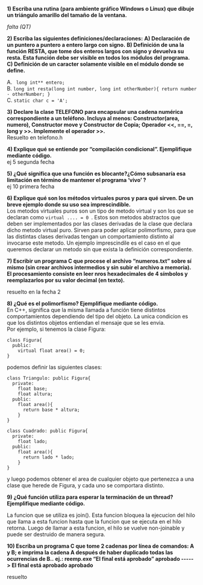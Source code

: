 **1) Escriba una rutina (para ambiente gráfico Windows o Linux) que dibuje un triángulo amarillo del tamaño de la ventana.**

*falta (QT)*

**2) Escriba las siguientes definiciones/declaraciones:**
**A) Declaración de un puntero a puntero a entero largo con signo.**
**B) Definición de una la función RESTA, que tome dos enteros largos con signo y devuelva su resta. Esta función debe ser visible en todos los módulos del programa.**
**C) Definición de un caracter solamente visible en el módulo donde se define.**

  A. ``` long int** entero;```  
  B.
    ```
    long int resta(long int number, long int otherNumber){
        return number - otherNumber;
    }
    ```  
  C. ```static char c = 'A';```  

**3) Declare la clase TELEFONO para encapsular una cadena numérica correspondiente a un teléfono. Incluya al menos: Constructor(area, numero), Constructor move y Constructor de Copia; Operador <<, ==, =, long y >>. Implemente el operador >>.**   
Resuelto en telefono.h

**4) Explique qué se entiende por “compilación condicional”. Ejemplifique mediante código.**  
ej 5 segunda fecha  


**5) ¿Qué significa que una función es blocante?¿Cómo subsanaría esa limitación en término de mantener el programa ‘vivo’ ?**  
ej 10 primera fecha  


**6) Explique qué son los métodos virtuales puros y para qué sirven. De un breve ejemplo donde su uso sea imprescindible.**  
Los metodos virtuales puros son un tipo de metodo virtual y son los que se declaran como ```virtual .... = 0 ```. Estos son metodos abstractos que deben ser implementados por las clases derivadas de la clase que declara dicho metodo virtual puro. Sirven para poder aplicar polimorfismo, para que las distintas clases derivadas tengan un comportamiento distinto al invocarse este metodo. Un ejemplo imprescindile es el caso en el que queremos declarar un metodo sin que exista la definición correspondiente.


**7) Escribir un programa C que procese el archivo “numeros.txt” sobre sí mismo (sin crear archivos intermedios y sin subir el archivo a memoria). El procesamiento consiste en leer nros hexadecimales de 4 símbolos y reemplazarlos por su valor decimal (en texto).**  

resuelto en la fecha 2

**8) ¿Qué es el polimorfismo? Ejemplifique mediante código.**  
En C++, significa que la misma llamada a función tiene distintos comportamientos dependiendo del tipo del objeto. La unica condicion es que los distintos objetos entiendan el mensaje que se les envia.  
Por ejemplo, si tenemos la clase Figura:
```
class Figura{
  public:
    virtual float area() = 0;
}
```
podemos definir las siguientes clases:

```
class Triangulo: public Figura{
  private:
    float base;
    float altura;
  public:
    float area(){
      return base * altura;
    }
}

class Cuadrado: public Figura{
  private:
    float lado;
  public:
    float area(){
      return lado * lado;
    }
}
```

y luego podemos obtener el area de cualquier objeto que pertenezca a una clase que herede de Figura, y cada uno se comportara distinto.

**9) ¿Qué función utiliza para esperar la terminación de un thread? Ejemplifique mediante código.**  

La funcion que se utiliza es join(). Esta funcion bloquea la ejecucion del hilo que llama a esta funcion hasta que la funcion que se ejecuta en el hilo retorna. Luego de llamar a esta funcion, el hilo se vuelve non-joinable y puede ser destruido de manera segura.

**10) Escriba un programa C que tome 2 cadenas por línea de comandos: A y B; e imprima la cadena A después de haber duplicado todas las ocurrencias de B..**
**ej.: reemp.exe “El final está aprobado” aprobado -----> El final está aprobado aprobado**

resuelto
